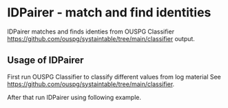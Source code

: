 # IDPairer - match and find identities

IDPairer matches and finds identies from OUSPG Classifier https://github.com/ouspg/systaintable/tree/main/classifier output.

## Usage of IDPairer

First run OUSPG Classifier to classify different values from log material
See https://github.com/ouspg/systaintable/tree/main/classifier.

After that run IDPairer using following example. 

